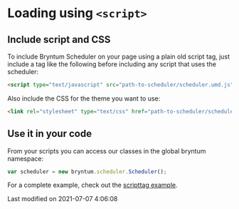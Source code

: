 # Loading using `<script>`

## Include script and CSS

To include Bryntum Scheduler on your page using a plain old script tag, just include a tag like the following before
including any script that uses the scheduler:

```html
<script type="text/javascript" src="path-to-scheduler/scheduler.umd.js"></script>
```

Also include the CSS for the theme you want to use:

```html
<link rel="stylesheet" type="text/css" href="path-to-scheduler/scheduler.[theme].css" id="bryntum-theme">
```

## Use it in your code

From your scripts you can access our classes in the global bryntum namespace:

```javascript
var scheduler = new bryntum.scheduler.Scheduler();
```
For a complete example, check out the <a href="../examples/scripttag" target="_blank">scripttag example</a>.


<p class="last-modified">Last modified on 2021-07-07 4:06:08</p>